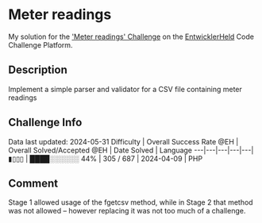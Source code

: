 # Meter readings

My solution for the ['Meter readings' Challenge](https://platform.entwicklerheld.de/challenge/meter-readings?technology=PHP) on the [EntwicklerHeld](https://platform.entwicklerheld.de/) Code Challenge Platform.

## Description
Implement a simple parser and validator for a CSV file containing meter readings

## Challenge Info
Data last updated: 2024-05-31
Difficulty | Overall Success Rate @EH | Overall Solved/Accepted @EH | Date Solved | Language
---|---|---|---|---|
▮▯▯▯ | ████░░░░░░ 44% | 305 / 687 | 2024-04-09 | PHP

## Comment
Stage 1 allowed usage of the fgetcsv method, while in Stage 2 that method was not allowed – however replacing it was not too much of a challenge.
